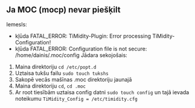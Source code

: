 ## Ja MOC (mocp) nevar piešķilt
Iemesls:
* kļūda FATAL_ERROR: TiMidity-Plugin: Error processing TiMidity-Configuration!
* kļūda FATAL_ERROR: Configuration file is not secure: /home/dainis/.moc/config
Jādara sekojošais:
1. Maina direktoriju `cd /etc/popt.d`
2. Uztaisa tukšu failu `sudo touch tukshs`
3. Sakopē vecās mašīnas .moc direktoriju jaunajā
4. Maina direktoriju `cd`, `cd .moc`
5. Ar root tiesībām uztaisa config datni `sudo touch config` un tajā ievada noteikumu `TiMidity_Config = /etc/timidity.cfg`
